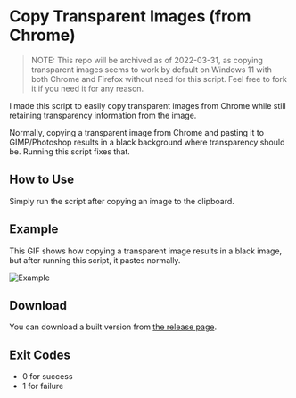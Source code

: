 # Copy Transparent Images (from Chrome)

> NOTE: This repo will be archived as of 2022-03-31, as copying transparent images seems to work by default on Windows 11 with both Chrome and Firefox without need for this script. Feel free to fork it if you need it for any reason.

I made this script to easily copy transparent images from Chrome while still retaining transparency information from the image.

Normally, copying a transparent image from Chrome and pasting it to GIMP/Photoshop results in a black background where transparency should be. Running this script fixes that.

## How to Use

Simply run the script after copying an image to the clipboard.

## Example

This GIF shows how copying a transparent image results in a black image, but after running this script, it pastes normally.

![Example](http://i.imgur.com/Y68iJpD.gif)

## Download

You can download a built version from [the release page](https://github.com/skoshy/CopyTransparentImages/releases).

## Exit Codes

- 0 for success
- 1 for failure
